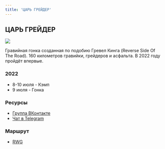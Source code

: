 ```yaml
---
title: 'ЦАРЬ ГРЕЙДЕР'
---
```


## ЦАРЬ ГРЕЙДЕР

![](https://sun9-19.userapi.com/impg/SZFZwBnF9TYhIcetCl6Ypx4p-vWjaIA9SiUycA/hXCK0YNyG5g.jpg?size=1620x2160&quality=95&sign=af1da4f5a2f0c9da845169bcf0013a54&type=album)

Гравийная гонка созданная по подобию Гревел Кинга (Reverse Side Of The Road). 160 километров гравийки, грейдеров и асфальта.
В 2022 году пройдёт впервые.

### 2022

- 8-10 июля - Кэмп
- 9 июля - Гонка

### Ресурсы

- [Группа ВКонтакте](https://vk.com/tsargravel)
- [Чат в Telegram](https://t.me/tsargravel)

### Маршрут

- [RWG](https://ridewithgps.com/routes/38396072)
